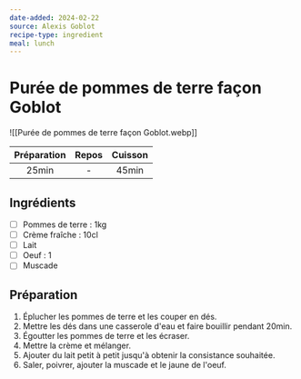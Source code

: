 ```yaml
---
date-added: 2024-02-22
source: Alexis Goblot
recipe-type: ingredient
meal: lunch
---
```


# Purée de pommes de terre façon Goblot

![[Purée de pommes de terre façon Goblot.webp]]

| Préparation | Repos | Cuisson |
|:-----------:|:-----:|:-------:|
|    25min    |   -   |  45min  |

## Ingrédients

- [ ] Pommes de terre : 1kg
- [ ] Crème   fraîche : 10cl
- [ ] Lait
- [ ] Oeuf : 1
- [ ] Muscade

## Préparation

1. Éplucher les pommes de terre et les couper en dés.
2. Mettre les dés dans une casserole d'eau et faire bouillir pendant 20min.
3. Égoutter les pommes de terre et les écraser.
4. Mettre la crème et mélanger.
5. Ajouter du lait petit à petit jusqu'à obtenir la consistance souhaitée.
6. Saler, poivrer, ajouter la muscade et le jaune de l'oeuf.

